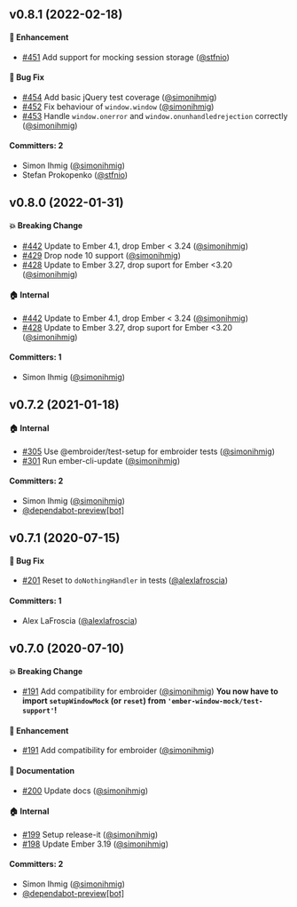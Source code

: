 

## v0.8.1 (2022-02-18)

#### :rocket: Enhancement
* [#451](https://github.com/kaliber5/ember-window-mock/pull/451) Add support for mocking session storage ([@stfnio](https://github.com/stfnio))

#### :bug: Bug Fix
* [#454](https://github.com/kaliber5/ember-window-mock/pull/454) Add basic jQuery test coverage ([@simonihmig](https://github.com/simonihmig))
* [#452](https://github.com/kaliber5/ember-window-mock/pull/452) Fix behaviour of `window.window` ([@simonihmig](https://github.com/simonihmig))
* [#453](https://github.com/kaliber5/ember-window-mock/pull/453) Handle `window.onerror` and `window.onunhandledrejection` correctly ([@simonihmig](https://github.com/simonihmig))

#### Committers: 2
- Simon Ihmig ([@simonihmig](https://github.com/simonihmig))
- Stefan Prokopenko ([@stfnio](https://github.com/stfnio))

## v0.8.0 (2022-01-31)

#### :boom: Breaking Change
* [#442](https://github.com/kaliber5/ember-window-mock/pull/442) Update to Ember 4.1, drop Ember < 3.24 ([@simonihmig](https://github.com/simonihmig))
* [#429](https://github.com/kaliber5/ember-window-mock/pull/429) Drop node 10 support ([@simonihmig](https://github.com/simonihmig))
* [#428](https://github.com/kaliber5/ember-window-mock/pull/428) Update to Ember 3.27, drop suport for Ember <3.20 ([@simonihmig](https://github.com/simonihmig))

#### :house: Internal
* [#442](https://github.com/kaliber5/ember-window-mock/pull/442) Update to Ember 4.1, drop Ember < 3.24 ([@simonihmig](https://github.com/simonihmig))
* [#428](https://github.com/kaliber5/ember-window-mock/pull/428) Update to Ember 3.27, drop suport for Ember <3.20 ([@simonihmig](https://github.com/simonihmig))

#### Committers: 1
- Simon Ihmig ([@simonihmig](https://github.com/simonihmig))

## v0.7.2 (2021-01-18)

#### :house: Internal
* [#305](https://github.com/kaliber5/ember-window-mock/pull/305) Use @embroider/test-setup for embroider tests ([@simonihmig](https://github.com/simonihmig))
* [#301](https://github.com/kaliber5/ember-window-mock/pull/301) Run ember-cli-update ([@simonihmig](https://github.com/simonihmig))

#### Committers: 2
- Simon Ihmig ([@simonihmig](https://github.com/simonihmig))
- [@dependabot-preview[bot]](https://github.com/apps/dependabot-preview)


## v0.7.1 (2020-07-15)

#### :bug: Bug Fix
* [#201](https://github.com/kaliber5/ember-window-mock/pull/201) Reset to `doNothingHandler` in tests ([@alexlafroscia](https://github.com/alexlafroscia))

#### Committers: 1
- Alex LaFroscia ([@alexlafroscia](https://github.com/alexlafroscia))

## v0.7.0 (2020-07-10)

#### :boom: Breaking Change
* [#191](https://github.com/kaliber5/ember-window-mock/pull/191) Add compatibility for embroider ([@simonihmig](https://github.com/simonihmig))
  **You now have to import `setupWindowMock` (or `reset`) from `'ember-window-mock/test-support'`!** 

#### :rocket: Enhancement
* [#191](https://github.com/kaliber5/ember-window-mock/pull/191) Add compatibility for embroider ([@simonihmig](https://github.com/simonihmig))

#### :memo: Documentation
* [#200](https://github.com/kaliber5/ember-window-mock/pull/200) Update docs ([@simonihmig](https://github.com/simonihmig))

#### :house: Internal
* [#199](https://github.com/kaliber5/ember-window-mock/pull/199) Setup release-it ([@simonihmig](https://github.com/simonihmig))
* [#198](https://github.com/kaliber5/ember-window-mock/pull/198) Update Ember 3.19 ([@simonihmig](https://github.com/simonihmig))

#### Committers: 2
- Simon Ihmig ([@simonihmig](https://github.com/simonihmig))
- [@dependabot-preview[bot]](https://github.com/apps/dependabot-preview)


